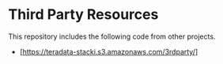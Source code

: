# Third Party Resources

This repository includes the following code from other projects.

*  [https://teradata-stacki.s3.amazonaws.com/3rdparty/]
